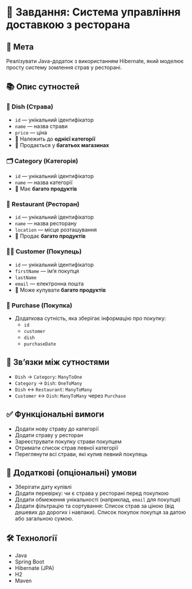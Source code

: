 # 🛒 Завдання: Система управління доставкою з ресторана

## 🎯 Мета

Реалізувати Java-додаток з використанням Hibernate, який моделює просту систему зомлення страв у ресторані.

## 📚 Опис сутностей

### 🧺 Dish (Страва)
- `id` — унікальний ідентифікатор
- `name` — назва страви
- `price` — ціна
- 🔗 Належить до **однієї категорії**
- 🔗 Продається у **багатьох магазинах**

### 🗂 Category (Категорія)
- `id` — унікальний ідентифікатор
- `name` — назва категорії
- 🔗 Має **багато продуктів**

### 🏬 Restaurant (Ресторан)
- `id` — унікальний ідентифікатор
- `name` — назва ресторану
- `location` — місце розташування
- 🔗 Продає **багато продуктів**

### 🧑‍💼 Customer (Покупець)
- `id` — унікальний ідентифікатор
- `firstName` — ім’я покупця
- `lastName`
- `email` — електронна пошта
- 🔗 Може купувати **багато продуктів**

### 🧾 Purchase (Покупка)
- Додаткова сутність, яка зберігає інформацію про покупку:
    - `id`
    - `customer`
    - `dish`
    - `purchaseDate`

## 🔗 Зв’язки між сутностями

- `Dish` → `Category`: `ManyToOne`
- `Category` → `Dish`: `OneToMany`
- `Dish` ↔ `Restaurant`: `ManyToMany`
- `Customer` ↔ `Dish`: `ManyToMany` через `Purchase`

## ✅ Функціональні вимоги

- Додати нову страву до категорії
- Додати страву у ресторан
- Зареєструвати покупку страви покупцем
- Отримати список страв певної категорії
- Переглянути всі страви, які купив певний покупець

## 🌟 Додаткові (опціональні) умови

- Зберігати дату купівлі
- Додати перевірку: чи є страва у ресторані перед покупкою
- Додати обмеження унікальності (наприклад, `email` для покупця)
- Додати фільтрацію та сортування:
  Список страв за ціною (від дешевих до дорогих і навпаки).
  Список покупок покупця за датою або загальною сумою.

## 🛠 Технології

- Java
- Spring Boot
- Hibernate (JPA)
- H2
- Maven
